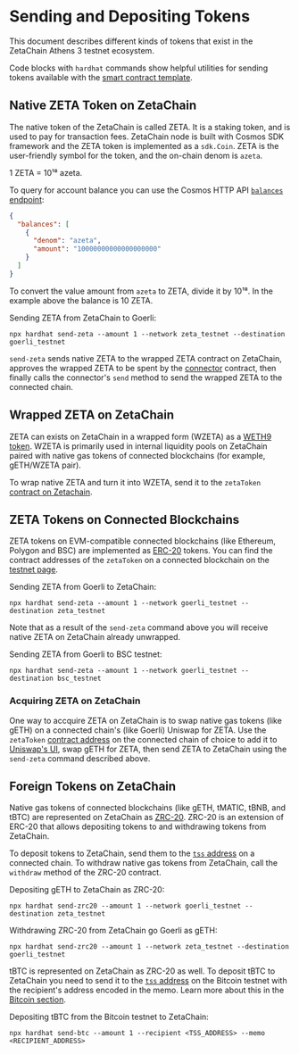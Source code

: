 # Sending and Depositing Tokens

This document describes different kinds of tokens that exist in the ZetaChain
Athens 3 testnet ecosystem.

Code blocks with `hardhat` commands show helpful utilities for sending tokens
available with the
[smart contract template](https://github.com/zeta-chain/template).

## Native ZETA Token on ZetaChain

The native token of the ZetaChain is called ZETA. It is a staking token, and is
used to pay for transaction fees. ZetaChain node is built with Cosmos SDK
framework and the ZETA token is implemented as a `sdk.Coin`. ZETA is the
user-friendly symbol for the token, and the on-chain denom is `azeta`.

1 ZETA = 10¹⁸ azeta.

To query for account balance you can use the Cosmos HTTP API
[`balances` endpoint](https://zetachain-athens.blockpi.network/lcd/v1/public/cosmos/bank/v1beta1/balances/zeta19nfaqu9wr0fktyyampva98ec025kjy0phww5um):

```json
{
  "balances": [
    {
      "denom": "azeta",
      "amount": "10000000000000000000"
    }
  ]
}
```

To convert the value amount from `azeta` to ZETA, divide it by 10¹⁸. In the
example above the balance is 10 ZETA.

Sending ZETA from ZetaChain to Goerli:

```
npx hardhat send-zeta --amount 1 --network zeta_testnet --destination goerli_testnet
```

`send-zeta` sends native ZETA to the wrapped ZETA contract on ZetaChain,
approves the wrapped ZETA to be spent by the
[connector](/developers/cross-chain-messaging/connector) contract, then finally
calls the connector's `send` method to send the wrapped ZETA to the connected
chain.

## Wrapped ZETA on ZetaChain

ZETA can exists on ZetaChain in a wrapped form (WZETA) as a
[WETH9 token](https://github.com/zeta-chain/protocol-contracts/blob/main/contracts/zevm/wzeta.sol).
WZETA is primarily used in internal liquidity pools on ZetaChain paired with
native gas tokens of connected blockchains (for example, gETH/WZETA pair).

To wrap native ZETA and turn it into WZETA, send it to the `zetaToken`
[contract on Zetachain](/reference/testnet).

## ZETA Tokens on Connected Blockchains

ZETA tokens on EVM-compatible connected blockchains (like Ethereum, Polygon and
BSC) are implemented as
[ERC-20](https://github.com/zeta-chain/protocol-contracts/blob/main/contracts/evm/Zeta.eth.sol)
tokens. You can find the contract addresses of the `zetaToken` on a connected
blockchain on the [testnet page](/reference/testnet).

Sending ZETA from Goerli to ZetaChain:

```
npx hardhat send-zeta --amount 1 --network goerli_testnet --destination zeta_testnet
```

Note that as a result of the `send-zeta` command above you will receive native
ZETA on ZetaChain already unwrapped.

Sending ZETA from Goerli to BSC testnet:

```
npx hardhat send-zeta --amount 1 --network goerli_testnet --destination bsc_testnet
```

### Acquiring ZETA on ZetaChain

One way to accquire ZETA on ZetaChain is to swap native gas tokens (like gETH)
on a connected chain's (like Goerli) Uniswap for ZETA. Use the `zetaToken`
[contract address](/reference/testnet) on the connected chain of choice to add
it to [Uniswap's UI](https://app.uniswap.org/#/swap), swap gETH for ZETA, then
send ZETA to ZetaChain using the `send-zeta` command described above.

## Foreign Tokens on ZetaChain

Native gas tokens of connected blockchains (like gETH, tMATIC, tBNB, and tBTC)
are represented on ZetaChain as [ZRC-20](/developers/omnichain/zrc-20). ZRC-20
is an extension of ERC-20 that allows depositing tokens to and withdrawing
tokens from ZetaChain.

To deposit tokens to ZetaChain, send them to the
[`tss` address](/reference/testnet) on a connected chain. To withdraw native gas
tokens from ZetaChain, call the `withdraw` method of the ZRC-20 contract.

Depositing gETH to ZetaChain as ZRC-20:

```
npx hardhat send-zrc20 --amount 1 --network goerli_testnet --destination zeta_testnet
```

Withdrawing ZRC-20 from ZetaChain go Goerli as gETH:

```
npx hardhat send-zrc20 --amount 1 --network zeta_testnet --destination goerli_testnet
```

tBTC is represented on ZetaChain as ZRC-20 as well. To deposit tBTC to ZetaChain
you need to send it to the [`tss` address](/reference/testnet) on the Bitcoin
testnet with the recipient's address encoded in the memo. Learn more about this
in the [Bitcoin section](/developers/omnichain/bitcoin).

Depositing tBTC from the Bitcoin testnet to ZetaChain:

```
npx hardhat send-btc --amount 1 --recipient <TSS_ADDRESS> --memo <RECIPIENT_ADDRESS>
```
